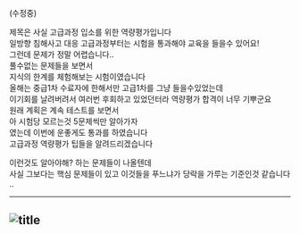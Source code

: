 (수정중)  
  
제목은 사실 고급과정 입소를 위한 역량평가입니다   
일방향 침해사고 대응 고급과정부터는 시험을 통과해야 교육을 들을수 있어요!   
그런데 문제가 정말 어렵습니다..  
풀수없는 문제들을 보면서  
지식의 한계를 체험해보는 시험이였습니다  
올해는 중급1차 수료자에 한해서만 고급1차를 그냥 들을수있었는데  
이기회를 날려버려서 여러번 후회하고 있었던터라 역량평가 합격이 너무 기뿌군요  
원래 계획은 계속 테스트를 보면서  
아 시험당 모르는것 5문제씩만 알아가자  
였는데 이번에 운좋게도 통과를 하였습니다  
고급과정 역량평가 팁들을 알려드리겠습니다  
  
이런것도 알아야해? 하는 문제들이 나올텐데  
사실 그보다는 핵심 문제들이 있고 이것들을 푸느냐가 당락을 가루는 기준인것 같습니다  
..

-----
![title](srcs/역량평가.png)
-----
